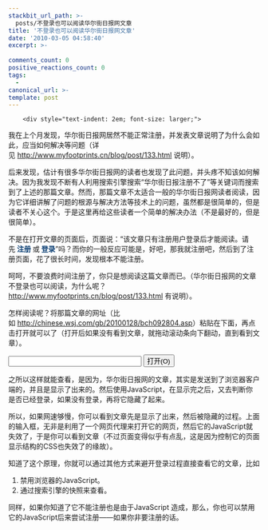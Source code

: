 ```yaml
---
stackbit_url_path: >-
  posts/不登录也可以阅读华尔街日报网文章
title: '不登录也可以阅读华尔街日报网文章'
date: '2010-03-05 04:58:40'
excerpt: >-
  
comments_count: 0
positive_reactions_count: 0
tags: 
  - 
canonical_url: >-
template: post
---
```


        <div style="text-indent: 2em; font-size: larger;">
<p>我在上个月发现，华尔街日报网居然不能正常注册，并发表文章说明了为什么会如此，应当如何解决等问题（详见&nbsp;<a href="http://www.myfootprints.cn/blog/post/133.html">http://www.myfootprints.cn/blog/post/133.html</a>&nbsp;说明）。</p>
<p>后来发现，估计有很多华尔街日报网的读者也发现了此问题，并头疼不知该如何解决。因为我发现不断有人利用搜索引擎搜索“华尔街日报注册不了”等关键词而搜索到了上述的那篇文章。然而，那篇文章不太适合一般的华尔街日报网读者阅读，因为它详细讲解了问题的根源与解决方法等技术上的问题，虽然都是很简单的，但是读者不关心这个。于是这里再给这些读者一个简单的解决办法（不是最好的，但是很简单）。</p>
<p>不是在打开文章的页面后，页面说：“该文章只有注册用户登录后才能阅读。请先<a style="color: rgb(9, 61, 114); text-decoration: none; outline-width: 0px; outline-style: initial; outline-color: initial; font-weight: bold; " href="http://chinese.wsj.com/gb/sysasp/registration.html">&nbsp;注册&nbsp;</a>或<a style="color: rgb(9, 61, 114); text-decoration: none; outline-width: 0px; outline-style: initial; outline-color: initial; font-weight: bold; " href="http://chinese.wsj.com/gb/sysasp/login.html?ArticlePage">&nbsp;登录</a>”吗？而你的一般反应可能是，好吧，那我就注册吧，然后到了注册页面，花了很长时间，发现根本不能注册。</p>
<p>呵呵，不要浪费时间注册了，你只是想阅读这篇文章而已。（华尔街日报网的文章不登录也可以阅读，为什么呢？<a href="http://www.myfootprints.cn/blog/post/133.html">http://www.myfootprints.cn/blog/post/133.html</a>&nbsp;有说明）。</p>
<p>怎样阅读呢？将那篇文章的网址（比如&nbsp;<a href="http://chinese.wsj.com/gb/20100128/bch092804.asp">http://chinese.wsj.com/gb/20100128/bch092804.asp</a>）粘贴在下面，再点击打开就可以了（打开后如果没有看到文章，就拖动滚动条向下翻动，直到看到文章）。</p>
<script type="text/javascript">
<!--
function openIt() {
  var url = document.getElementById('url').value;
  url = 'http://www.myfootprints.cn/ASPAgent.asp?url=' + url + '&charset=gb2312';
  document.location = url;
}
//-->
</script>
<p><input type="text" name="url" id="url" style="width: 20em;"> <input type="button" value="打开(O)" accesskey="O" onclick="openIt()"></p>
<p>之所以这样就能查看，是因为，华尔街日报网的文章，其实是发送到了浏览器客户端的，并且是显示了出来的。然后使用JavaScript，在显示完之后，又去判断你是否已经登录，如果没有登录，再将它隐藏了起来。</p>
<p>所以，如果网速够慢，你可以看到文章先是显示了出来，然后被隐藏的过程。上面的输入框，无非是利用了一个网页代理来打开它的网页，然后它的JavaScript就失效了，于是你可以看到文章（不过页面变得似乎有点乱，这是因为控制它的页面显示结构的CSS也失效了的缘故）。</p>
<p>知道了这个原理，你就可以通过其他方式来避开登录过程直接查看它的文章，比如</p>
<ol style="text-indent: 0;">
    <li>禁用浏览器的JavaScript。</li>
    <li>通过搜索引擎的快照来查看。</li>
</ol>
<p>同样，如果你知道了它不能注册也是由于JavaScript 造成，那么，你也可以禁用它的JavaScript后来尝试注册——如果你非要注册的话。</p>
</div>
      